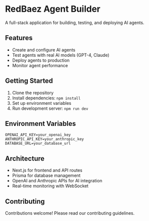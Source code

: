 # RedBaez Agent Builder

A full-stack application for building, testing, and deploying AI agents.

## Features

- Create and configure AI agents
- Test agents with real AI models (GPT-4, Claude)
- Deploy agents to production
- Monitor agent performance

## Getting Started

1. Clone the repository
2. Install dependencies: `npm install`
3. Set up environment variables
4. Run development server: `npm run dev`

## Environment Variables

```env
OPENAI_API_KEY=your_openai_key
ANTHROPIC_API_KEY=your_anthropic_key
DATABASE_URL=your_database_url
```

## Architecture

- Next.js for frontend and API routes
- Prisma for database management
- OpenAI and Anthropic APIs for AI integration
- Real-time monitoring with WebSocket

## Contributing

Contributions welcome! Please read our contributing guidelines.
